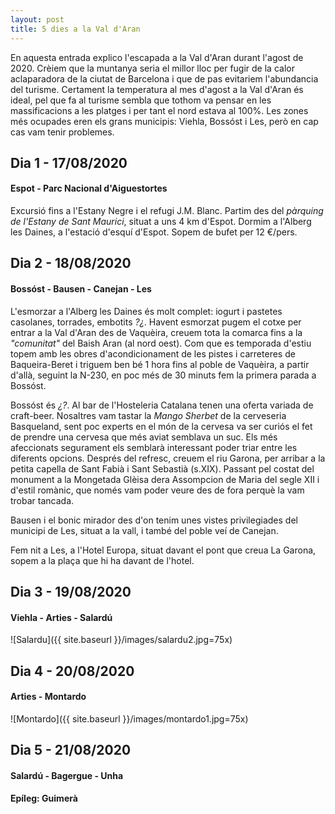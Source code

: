 ```yaml
---
layout: post
title: 5 dies a la Val d'Aran
---
```


En aquesta entrada explico l'escapada a la Val d'Aran durant l'agost de 2020. Crèiem que la muntanya seria el millor lloc per fugir de la calor aclaparadora de la ciutat de Barcelona i que de pas evitariem l'abundancia del turisme. Certament la temperatura al mes d'agost a la Val d'Aran és ideal, pel que fa al turisme sembla que tothom va pensar en les massificacions a les platges i per tant el nord estava al 100%. Les zones més ocupades eren els grans municipis: Viehla, Bossóst i Les, però en cap cas vam tenir problemes.

## Dia 1 - 17/08/2020
#### Espot - Parc Nacional d'Aiguestortes

Excursió fins a l'Estany Negre i el refugi J.M. Blanc. Partim des del *pàrquing de l'Estany de Sant Maurici*, situat a uns 4 km d'Espot. 
Dormim a l'Alberg les Daines, a l'estació d'esquí d'Espot. Sopem de bufet per 12 €/pers.

## Dia 2 - 18/08/2020
#### Bossóst - Bausen - Canejan - Les
L'esmorzar a l'Alberg les Daines és molt complet: iogurt i pastetes casolanes, torrades, embotits *?¿*. Havent esmorzat pugem el cotxe per entrar a la Val d'Aran des de Vaquèira, creuem tota la comarca fins a la *"comunitat"* del Baish Aran (al nord oest). Com que es temporada d'estiu topem amb les obres d'acondicionament de les pistes i carreteres de Baqueira-Beret i triguem ben bé 1 hora fins al poble de Vaquèira, a partir d'allà, seguint la N-230, en poc més de 30 minuts fem la primera parada a Bossóst. 

Bossóst és *¿?*. 
Al bar de l'Hosteleria Catalana tenen una oferta variada de craft-beer. Nosaltres vam tastar la *Mango Sherbet* de la cerveseria Basqueland, sent poc experts en el món de la cervesa va ser curiós el fet de prendre una cervesa que més aviat semblava un suc. Els més afeccionats segurament els semblarà interessant poder triar entre les diferents opcions.
Després del refresc, creuem el riu Garona, per arribar a la petita capella de Sant Fabià i Sant Sebastià (s.XIX). Passant pel costat del monument a la Mongetada 
Glèisa dera Assompcion de Maria del segle XII i d'estil romànic, que només vam poder veure des de fora perquè la vam trobar tancada.

Bausen i el bonic mirador des d'on tenim unes vistes privilegiades del municipi de Les, situat a la vall, i també del poble veí de Canejan.

Fem nit a Les, a l'Hotel Europa, situat davant el pont que creua La Garona, sopem a la plaça que hi ha davant de l'hotel.

## Dia 3 - 19/08/2020
#### Viehla - Arties - Salardú


![Salardu]({{ site.baseurl }}/images/salardu2.jpg=75x)
## Dia 4 - 20/08/2020
#### Arties - Montardo
![Montardo]({{ site.baseurl }}/images/montardo1.jpg=75x)

## Dia 5 - 21/08/2020
#### Salardú - Bagergue - Unha

#### Epíleg: Guimerà
